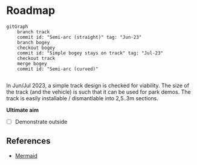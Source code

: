 # Roadmap

<!-- (mis)using GitGraph to show dependencies
-->

```mermaid
gitGraph
    branch track
    commit id: "Semi-arc (straight)" tag: "Jun-23"
    branch bogey
    checkout bogey
    commit id: "Simple bogey stays on track" tag: "Jul-23"
    checkout track
    merge bogey
    commit id: "Semi-arc (curved)"
    
```

In Jun/Jul 2023, a simple track design is checked for viability. The size of the track (and the vehicle) is such that it can be used for park demos. The track is easily installable / dismantlable into 2,5..3m sections.

**Ultimate aim**

- [ ] Demonstrate outside

## References

- [Mermaid](https://mermaid.js.org)


